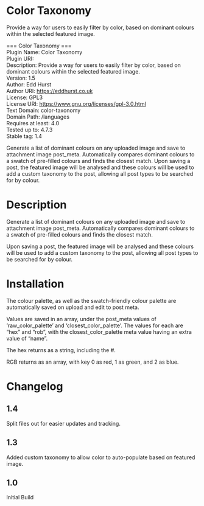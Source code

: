 # Color Taxonomy
Provide a way for users to easily filter by color, based on dominant colours within the selected featured image.

=== Color Taxonomy ===<br />
Plugin Name: Color Taxonomy<br />
Plugin URI:	 <br />
Description: Provide a way for users to easily filter by color, based on dominant colours within the selected featured image.<br />
Version:     1.5<br />
Author:      Edd Hurst<br />
Author URI:  https://eddhurst.co.uk<br />
License:     GPL3<br />
License URI: https://www.gnu.org/licenses/gpl-3.0.html<br />
Text Domain: color-taxonomy<br />
Domain Path: /languages<br />
Requires at least: 4.0<br />
Tested up to: 4.7.3<br />
Stable tag: 1.4<br />

Generate a list of dominant colours on any uploaded image and save to attachment image post_meta. Automatically compares dominant colours to a swatch of pre-filled colours and finds the closest match. Upon saving a post, the featured image will be analysed and these colours will be used to add a custom taxonomy to the post, allowing all post types to be searched for by colour.

# Description
Generate a list of dominant colours on any uploaded image and save to attachment image post_meta. Automatically compares dominant colours to a swatch of pre-filled colours and finds the closest match.

Upon saving a post, the featured image will be analysed and these colours will be used to add a custom taxonomy to the post, allowing all post types to be searched for by colour.

# Installation
The colour palette, as well as the swatch-friendly colour palette are automatically saved on upload and edit to post meta.

Values are saved in an array, under the post_meta values of ‘raw_color_palette’ and ‘closest_color_palette’. The values for each are “hex” and “rob”, with the closest_color_palette meta value having an extra value of “name”.

The hex returns as a string, including the #.

RGB returns as an array, with key 0 as red, 1 as green, and 2 as blue.

# Changelog

1.4
---

Split files out for easier updates and tracking.

1.3
---

Added custom taxonomy to allow color to auto-populate based on featured image.

1.0
---

Initial Build
